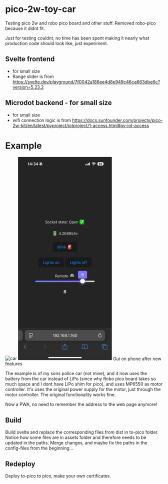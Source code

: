 # pico-2w-toy-car
Testing pico 2w and robo pico board and other stuff. Removed robo-pico because it didnt fit.

Just for testing couldnt, no time has been spent making it nearly what production code should look like, just experiment.

## Svelte frontend 
- for small size
- Range slider is from https://svelte.dev/playground/7f0042a186ee4d8e949c46ca663dbe6c?version=5.23.2

## Microdot backend - for small size
- for small size
- wifi connection logic is from https://docs.sunfounder.com/projects/pico-2w-kit/en/latest/pyproject/iotproject/1-access.html#py-iot-access

# Example
<img alt="car" src="./readme-media/output.gif" width=300/>

<img alt="gui" src="./readme-media/gui.jpeg" width=300>
Gui on phone after new features

The example is of my sons police car (not mine), and it now uses the battery from the car instead of LiPo (since why Robo pico board takes so much space and I dont have LiPo shim for pico), and uses MP6550 as motor controller. It's uses the original power supply for the motor, just through the motor controller. The original functionality works fine.

Now a PWA, no need to remember the address to the web page anymore!

## Build
Build svelte and replace the corresponding files from dist in to-pico folder.
Notice how some files are in assets folder and therefore needs to be updated in the paths.
Merge changes, and maybe fix the paths in the config-files from the beginning...

## Redeploy 
Deploy to-pico to pico, make your own certificates.
